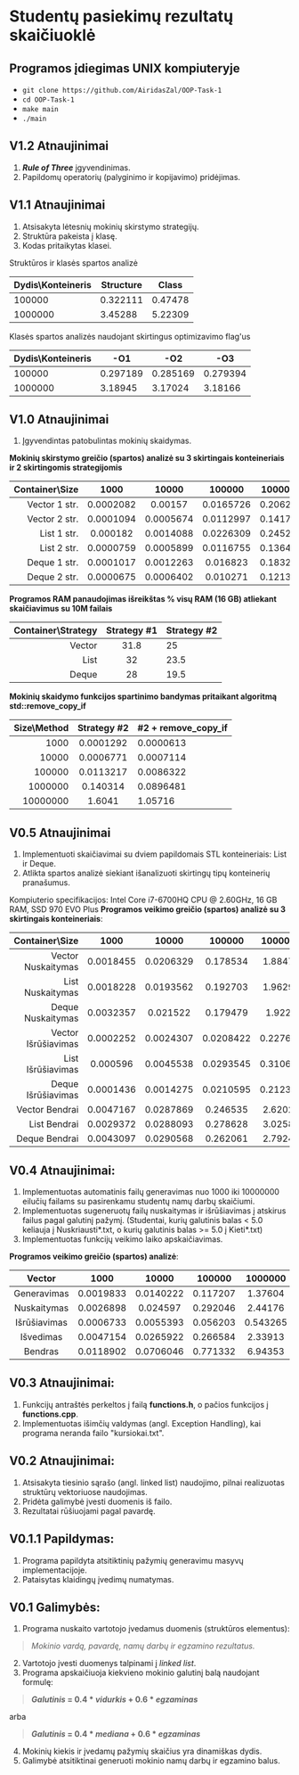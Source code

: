 # Studentų pasiekimų rezultatų skaičiuoklė

## Programos įdiegimas UNIX kompiuteryje

- `git clone https://github.com/AiridasZal/OOP-Task-1`
- `cd OOP-Task-1`
- `make main`
- `./main`

## V1.2 Atnaujinimai

1. ***Rule of Three*** įgyvendinimas.
2. Papildomų operatorių (palyginimo ir kopijavimo) pridėjimas.

## V1.1 Atnaujinimai

1. Atsisakyta lėtesnių mokinių skirstymo strategijų.
2. Struktūra pakeista į klasę.
3. Kodas pritaikytas klasei.

Struktūros ir klasės spartos analizė

| Dydis\Konteineris | Structure | Class   |
|-------------------|-----------|---------|
| 100000            | 0.322111  | 0.47478 |
| 1000000           | 3.45288   | 5.22309 |

Klasės spartos analizės naudojant skirtingus optimizavimo flag'us

| Dydis\Konteineris | -O1      | -O2      | -O3      |
|-------------------|----------|----------|----------|
| 100000            | 0.297189 | 0.285169 | 0.279394 |
| 1000000           | 3.18945  | 3.17024  | 3.18166  |

## V1.0 Atnaujinimai

1. Įgyvendintas patobulintas mokinių skaidymas.

**Mokinių skirstymo greičio (spartos) analizė su 3 skirtingais konteineriais ir 2 skirtingomis strategijomis**

| Container\Size |    1000   |   10000   |   100000  |  1000000 | 10000000 |
|---------------:|:---------:|:---------:|:---------:|:--------:|:--------:|
|  Vector 1 str. | 0.0002082 | 0.00157   | 0.0165726 | 0.206244 | 2.18961  |
|  Vector 2 str. | 0.0001094 | 0.0005674 | 0.0112997 | 0.141784 | 1.4222   |
|    List 1 str. | 0.000182  | 0.0014088 | 0.0226309 | 0.245209 | 2.76143  |
|    List 2 str. | 0.0000759 | 0.0005899 | 0.0116755 | 0.136401 | 1.44716  |
|   Deque 1 str. | 0.0001017 | 0.0012263 | 0.016823  | 0.183298 | 2.10436  |
|   Deque 2 str. | 0.0000675 | 0.0006402 | 0.010271  | 0.121397 | 1.44716  |


**Programos RAM panaudojimas išreikštas % visų RAM (16 GB) atliekant skaičiavimus su 10M failais**

| Container\Strategy | Strategy #1 | Strategy #2 |
|-------------------:|:-----------:|-------------|
|             Vector |     31.8    |      25     |
|               List |      32     |     23.5    |
|              Deque |      28     |     19.5    |

**Mokinių skaidymo funkcijos spartinimo bandymas pritaikant algoritmą std::remove_copy_if**

| Size\Method | Strategy #2 | #2 + remove_copy_if |
|------------:|:-----------:|---------------------|
|        1000 | 0.0001292   | 0.0000613           |
|       10000 | 0.0006771   | 0.0007114           |
|      100000 | 0.0113217   | 0.0086322           |
|     1000000 | 0.140314    | 0.0896481           |
|    10000000 | 1.6041      | 1.05716             |

## V0.5 Atnaujinimai

1. Implementuoti skaičiavimai su dviem papildomais STL konteineriais: List ir Deque.
2. Atlikta spartos analizė siekiant išanalizuoti skirtingų tipų konteinerių pranašumus.

Kompiuterio specifikacijos: Intel Core i7-6700HQ CPU @ 2.60GHz, 16 GB RAM, SSD 970 EVO Plus
**Programos veikimo greičio (spartos) analizė su 3 skirtingais konteineriais**:

|      Container\Size |    1000   |   10000   |   100000  |  1000000 | 10000000 |
|--------------------:|:---------:|:---------:|:---------:|:--------:|:--------:|
|  Vector Nuskaitymas | 0.0018455 | 0.0206329 | 0.178534  | 1.88479  | 20.1084  |
|    List Nuskaitymas | 0.0018228 | 0.0193562 | 0.192703  | 1.96293  | 20.3813  |
|   Deque Nuskaitymas | 0.0032357 | 0.021522  | 0.179479  | 1.9222   | 20.6482  |
| Vector Išrūšiavimas | 0.0002252 | 0.0024307 | 0.0208422 | 0.227679 | 2.52166  |
|   List Išrūšiavimas | 0.000596  | 0.0045538 | 0.0293545 | 0.310627 | 3.51064  |
|  Deque Išrūšiavimas | 0.0001436 | 0.0014275 | 0.0210595 | 0.212368 | 2.76909  |
|      Vector Bendrai | 0.0047167 | 0.0287869 | 0.246535  | 2.62027  | 28.9934  |
|        List Bendrai | 0.0029372 | 0.0288093 | 0.278628  | 3.02584  | 36.698   |
|       Deque Bendrai | 0.0043097 | 0.0290568 | 0.262061  | 2.79244  | 31.6902  |

## V0.4 Atnaujinimai:

1. Implementuotas automatinis failų generavimas nuo 1000 iki 10000000 eilučių failams su pasirenkamu studentų namų darbų skaičiumi.
2. Implementuotas sugeneruotų failų nuskaitymas ir išrūšiavimas į atskirus failus pagal galutinį pažymį. (Studentai, kurių galutinis balas < 5.0 keliauja į Nuskriausti*.txt, o kurių galutinis balas >= 5.0 į Kieti*.txt)
3. Implementuotas funkcijų veikimo laiko apskaičiavimas.

**Programos veikimo greičio (spartos) analizė**:

|    Vector    |    1000   |   10000   |  100000  |  1000000 | 10000000 |
|:------------:|:---------:|:---------:|:--------:|:--------:|----------|
|  Generavimas | 0.0019833 | 0.0140222 | 0.117207 | 1.37604  | 13.5376  |
|  Nuskaitymas | 0.0026898 | 0.024597  | 0.292046 | 2.44176  | 24.6615  |
| Išrūšiavimas | 0.0006733 | 0.0055393 | 0.056203 | 0.543265 | 5.8276   |
|    Išvedimas | 0.0047154 | 0.0265922 | 0.266584 | 2.33913  | 24.2102  |
|      Bendras | 0.0118902 | 0.0706046 | 0.771332 | 6.94353  | 71.6242  |

## V0.3 Atnaujinimai:
1. Funkcijų antraštės perkeltos į failą **functions.h**, o pačios funkcijos į **functions.cpp**.
2. Implementuotas išimčių valdymas (angl. Exception Handling), kai programa neranda failo "kursiokai.txt".

## V0.2 Atnaujinimai:
1. Atsisakyta tiesinio sąrašo (angl. linked list) naudojimo, pilnai realizuotas struktūrų vektoriuose naudojimas.
2. Pridėta galimybė įvesti duomenis iš failo.
3. Rezultatai rūšiuojami pagal pavardę.

## V0.1.1 Papildymas:
1. Programa papildyta atsitiktinių pažymių generavimu masyvų implementacijoje.
2. Pataisytas klaidingų įvedimų numatymas.

## V0.1 Galimybės:
1. Programa nuskaito vartotojo įvedamus duomenis (struktūros elementus):
 
>*Mokinio vardą, pavardę, namų darbų ir egzamino rezultatus.*

2. Vartotojo įvesti duomenys talpinami į *linked list*.
3. Programa apskaičiuoja kiekvieno mokinio galutinį balą naudojant formulę:


>**_Galutinis_ = 0.4 * _vidurkis_ + 0.6 * _egzaminas_** 

arba 

>**_Galutinis_ = 0.4 * _mediana_ + 0.6 * _egzaminas_**

4. Mokinių kiekis ir įvedamų pažymių skaičius yra dinamiškas dydis.
5. Galimybė atsitiktinai generuoti mokinio namų darbų ir egzamino balus.
